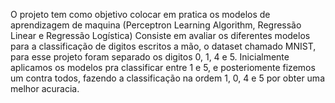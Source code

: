 O projeto tem como objetivo colocar em pratica os modelos de aprendizagem de maquina (Perceptron Learning Algorithm, Regressão Linear e Regressão Logística)
Consiste em avaliar os diferentes modelos para a classificação de digitos escritos a mão, o dataset chamado MNIST, para esse projeto foram separado os digitos 0, 1, 4 e 5.
Inicialmente aplicamos os modelos pra classificar entre 1 e 5, e posteriomente fizemos um contra todos, fazendo a classificação na ordem 1, 0, 4 e 5 por obter uma melhor acuracia.

